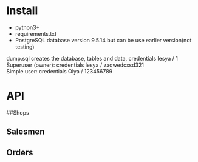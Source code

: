 # Install
* python3+
* requirements.txt
* PostgreSQL database version 9.5.14 but can be use earlier version(not testing)

dump.sql creates the database, tables and data, credentials lesya / 1  
Superuser (owner): credentials lesya / zaqwedcxsd321  
Simple user: credentials Olya / 123456789


# API
##Shops
## Salesmen
## Orders